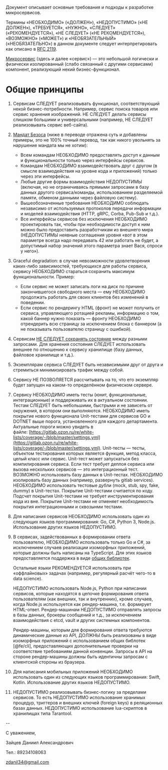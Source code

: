 Документ описывает основные требования и подходы к разработке микросервисов.

Термины «НЕОБХОДИМО» («ДОЛЖЕН»), «НЕДОПУСТИМО» («НЕ ДОЛЖЕН»), «ТРЕБУЕТСЯ», «НУЖНО», «СЛЕДУЕТ» («РЕКОМЕНДУЕТСЯ»), «НЕ СЛЕДУЕТ» («НЕ РЕКОМЕНДУЕТСЯ»), «ВОЗМОЖНО» («МОЖЕТ») и «НЕОБЯЗАТЕЛЬНЫЙ» («НЕОБЯЗАТЕЛЬНО») в данном документе следует интерпретировать как описано в [RFC 2119](http://rfc.com.ru/rfc2119.htm).

[Микросервис](https://ru.wikipedia.org/wiki/%d0%9c%d0%b8%d0%ba%d1%80%d0%be%d1%81%d0%b5%d1%80%d0%b2%d0%b8%d1%81%d1%8b) (здесь и далее «сервис») — это небольшой логически и физически изолированный (слабо связанный с другими сервисами) компонент, реализующий некий бизнес-функционал.
# Общие принципы

1. Сервисам СЛЕДУЕТ реализовывать функционал, соответствующий некой бизнес-потребности. Например, сервис поиска товаров или сервис хранения изображений. НЕ СЛЕДУЕТ делать сервисы слишком большими и универсальными (например, НЕ СЛЕДУЕТ реализовывать сервис веб-сайта). 
2. [Мандат Безоса](https://jesusgilhernandez.com/2012/10/18/jeff-bezos-mandate-amazon-and-web-services/) (ниже в переводе отражена суть и добавлены примеры, это не 100% точный перевод, так как никого увольнять за нарушение мандата мы не хотим):
	- Всем командам НЕОБХОДИМО предоставлять доступ к данным и функциональности только через интерфейсы сервисов.
	- Командам НЕОБХОДИМО взаимодействовать друг с другом (в смысле взаимодействия на уровне кода и приложений) только через эти интерфейсы.
	- Любые другие формы взаимодействия НЕДОПУСТИМЫ (включая, но не ограничиваясь прямыми запросами в базу данных другого сервиса/команды, использованием разделяемой памяти, обменом данными через файловую систему).
	- Вышеобозначенные требования НЕОБХОДИМО соблюдать независимо от используемых протоколов передачи информации и моделей взаимодействия (HTTP, gRPC, Corba, Pub-Sub и т.д.).
	- Все интерфейсы сервисов без исключения НЕОБХОДИМО проектировать так, чтобы при необходимости доступ к ним можно было предоставить разработчикам из внешнего мира (НЕДОПУСТИМЫ неявные соглашения уровня «вот в этом параметре всегда надо передавать 42 или работать не будет, а допустимый набор значений этого параметра знает Вася, спроси у него»).
1. Graceful degradation: в случае невозможности удовлетворения каких-либо зависимостей, требующихся для работы сервиса, сервису НЕОБХОДИМО стараться сохранить максимум функциональности. Пример:
    - Если сервис не может записать логи на диск по причине закончившегося свободного места — ему НЕОБХОДИМО продолжать работать для своих клиентов без изменений в поведении.
    - Если сервис по рендерингу HTML (фронт) не может получить от сервиса, управляющего ротацией рекламы, информацию о том, какой баннер нужно показать — фронту НЕОБХОДИМО отрендерить всю страницу за исключением блока с баннером (а не показывать пользователю страницу с ошибкой).
2. Сервисам [НЕ СЛЕДУЕТ сохранять состояние](https://ru.wikipedia.org/wiki/%d0%9f%d1%80%d0%be%d1%82%d0%be%d0%ba%d0%be%d0%bb_%d0%b1%d0%b5%d0%b7_%d1%81%d0%be%d1%85%d1%80%d0%b0%d0%bd%d0%b5%d0%bd%d0%b8%d1%8f_%d1%81%d0%be%d1%81%d1%82%d0%be%d1%8f%d0%bd%d0%b8%d1%8f) между разными запросами. Для хранения состояния СЛЕДУЕТ использовать внешнее по отношению к сервису хранилище (базу данных, файловое хранилище и т.д.).
5. Экземплярам сервиса СЛЕДУЕТ быть независимыми друг от друга и стремиться минимизировать трафик между собой.
6. Сервису НЕ ПОЗВОЛЯЕТСЯ рассчитывать на то, что его экземпляр будет запущен на каком-то определённом физическом сервере.
7. Сервису НЕОБХОДИМО иметь тесты (юнит, функциональные, интеграционные) и поддерживать их в актуальном состоянии. Тестам СЛЕДУЕТ быть небольшими, быстрыми и не зависеть от окружения, в котором они выполняются. НЕОБХОДИМО иметь покрытие нового функционала Unit-тестами для сервисов GO и DOTNET выше порога, установленного для каждого департамента. Актуальные пороги можно увидеть в файле: [https://gitlab.ozon.ru/re/white-lists/coverage/-/blob/master/settings.yml](https://gitlab.ozon.ru/re/white-lists/coverage/-/blob/master/settings.yml). Unit-тесты — тесты, объектом тестирования которых является функция, метод класса, целый класс или сервис. Unit-тест может запускаться без компилирования сервиса. Если тест требует деплоя сервиса или вызова нескольких сервисов — это интеграционный тест. ВОЗМОЖНО использовать базу данных в Unit-тестах. НЕОБХОДИМО изолировать базу данных (например, развернуть gitlab services). НЕОБХОДИМО использовать тестовые дубли (mock, stub, spy, fake, dummy) в Unit-тестах. Покрытие Unit-тестами считается по коду. Подсчет покрытия Unit-тестами не требует инструментирования кода из вне. Покрытие Unit-тестами не отменяет необходимость покрытия интеграционными и сквозынми тестами.
    
8. Для написания сервисов НЕОБХОДИМО использовать один из следующих языков программирования: Go, C#, Python 3, Node.js. Использование других языков НЕДОПУСТИМО.
    
9. В сервисах, задействованных в формировании ответа пользователю, НЕОБХОДИМО использовать только Go и C#, за исключением случаев реализации изоморфных приложений, которые должны быть написаны на TypeScript. Для этих языков предоставляется поддержка в виде [общих библиотек](https://committee.t.o3.ru/committee/services/#%d0%9e%d0%b1%d1%89%d0%b8%d0%b5-%d0%b1%d0%b8%d0%b1%d0%bb%d0%b8%d0%be%d1%82%d0%b5%d0%ba%d0%b8).
    
    Остальные языки РЕКОМЕНДУЕТСЯ использовать при «оффлайновых» задачах (например, регулярный расчёт чего-то в data science).
    
    НЕДОПУСТИМО использовать Node.js, Python при написании сервисов, которые находятся в цепочке формирования ответа пользователям (как внешних, так и внутренних), кроме случаев, когда Node.js используется как рендер-машина, т.е. формирует HTML-ответ. Рендер-машинам НЕДОПУСТИМО отправлять запросы в базы данных, брокеры сообщений и т.д., за исключением взаимодействия с etcd, vault и других системных компонентов.
    
    Рендер-машины, которым для формирования ответа требуются динамические данные из API, ДОЛЖНЫ быть реализованы в виде изоморфных приложений с использованием общих библотек [@fe/cli], предоставляющих дополнительные проверки на соответствие требованиям данной конвенции. Запросы в API на стороне рендер-машины должны быть идентичны запросам с клиентской стороны из браузера.
    
10. Для написания мобильных приложений НЕОБХОДИМО использовать один из следующих языков программирования: Swift, Kotlin. Использование других языков НЕДОПУСТИМО.
    
11. НЕДОПУСТИМО реализовывать бизнес-логику за пределами сервисов. То есть НЕДОПУСТИМО использование хранимых процедур, триггеров и внешних ключей (foreign keys) в реляционных базах данных. НЕДОПУСТИМО использование lua-скриптов в хранилищах типа Tarantool.
    

  

--  

С уважением,

Зайцев Даниил Александрович

Тел.: 89234108063

[zdanil34@gmail.com](mailto:zdanil34@gmail.com)